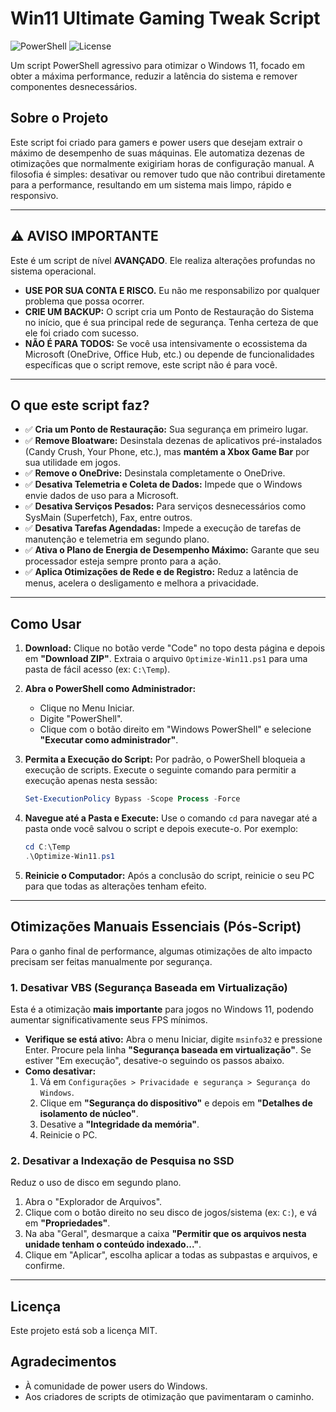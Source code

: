 # Win11 Ultimate Gaming Tweak Script

![PowerShell](https://img.shields.io/badge/PowerShell-5.1%2B-blue.svg)
![License](https://img.shields.io/badge/License-MIT-green.svg)

Um script PowerShell agressivo para otimizar o Windows 11, focado em obter a máxima performance, reduzir a latência do sistema e remover componentes desnecessários.

## Sobre o Projeto

Este script foi criado para gamers e power users que desejam extrair o máximo de desempenho de suas máquinas. Ele automatiza dezenas de otimizações que normalmente exigiriam horas de configuração manual. A filosofia é simples: desativar ou remover tudo que não contribui diretamente para a performance, resultando em um sistema mais limpo, rápido e responsivo.

---

## ⚠️ AVISO IMPORTANTE

Este é um script de nível **AVANÇADO**. Ele realiza alterações profundas no sistema operacional.

- **USE POR SUA CONTA E RISCO.** Eu não me responsabilizo por qualquer problema que possa ocorrer.
- **CRIE UM BACKUP:** O script cria um Ponto de Restauração do Sistema no início, que é sua principal rede de segurança. Tenha certeza de que ele foi criado com sucesso.
- **NÃO É PARA TODOS:** Se você usa intensivamente o ecossistema da Microsoft (OneDrive, Office Hub, etc.) ou depende de funcionalidades específicas que o script remove, este script não é para você.

---

## O que este script faz?

- ✅ **Cria um Ponto de Restauração:** Sua segurança em primeiro lugar.
- ✅ **Remove Bloatware:** Desinstala dezenas de aplicativos pré-instalados (Candy Crush, Your Phone, etc.), mas **mantém a Xbox Game Bar** por sua utilidade em jogos.
- ✅ **Remove o OneDrive:** Desinstala completamente o OneDrive.
- ✅ **Desativa Telemetria e Coleta de Dados:** Impede que o Windows envie dados de uso para a Microsoft.
- ✅ **Desativa Serviços Pesados:** Para serviços desnecessários como SysMain (Superfetch), Fax, entre outros.
- ✅ **Desativa Tarefas Agendadas:** Impede a execução de tarefas de manutenção e telemetria em segundo plano.
- ✅ **Ativa o Plano de Energia de Desempenho Máximo:** Garante que seu processador esteja sempre pronto para a ação.
- ✅ **Aplica Otimizações de Rede e de Registro:** Reduz a latência de menus, acelera o desligamento e melhora a privacidade.

---

## Como Usar

1.  **Download:** Clique no botão verde "Code" no topo desta página e depois em **"Download ZIP"**. Extraia o arquivo `Optimize-Win11.ps1` para uma pasta de fácil acesso (ex: `C:\Temp`).

2.  **Abra o PowerShell como Administrador:**
    - Clique no Menu Iniciar.
    - Digite "PowerShell".
    - Clique com o botão direito em "Windows PowerShell" e selecione **"Executar como administrador"**.

3.  **Permita a Execução do Script:** Por padrão, o PowerShell bloqueia a execução de scripts. Execute o seguinte comando para permitir a execução apenas nesta sessão:
    ```powershell
    Set-ExecutionPolicy Bypass -Scope Process -Force
    ```

4.  **Navegue até a Pasta e Execute:** Use o comando `cd` para navegar até a pasta onde você salvou o script e depois execute-o. Por exemplo:
    ```powershell
    cd C:\Temp
    .\Optimize-Win11.ps1
    ```

5.  **Reinicie o Computador:** Após a conclusão do script, reinicie o seu PC para que todas as alterações tenham efeito.

---

## Otimizações Manuais Essenciais (Pós-Script)

Para o ganho final de performance, algumas otimizações de alto impacto precisam ser feitas manualmente por segurança.

### 1. Desativar VBS (Segurança Baseada em Virtualização)
Esta é a otimização **mais importante** para jogos no Windows 11, podendo aumentar significativamente seus FPS mínimos.

-   **Verifique se está ativo:** Abra o menu Iniciar, digite `msinfo32` e pressione Enter. Procure pela linha **"Segurança baseada em virtualização"**. Se estiver "Em execução", desative-o seguindo os passos abaixo.
-   **Como desativar:**
    1.  Vá em `Configurações > Privacidade e segurança > Segurança do Windows`.
    2.  Clique em **"Segurança do dispositivo"** e depois em **"Detalhes de isolamento de núcleo"**.
    3.  Desative a **"Integridade da memória"**.
    4.  Reinicie o PC.

### 2. Desativar a Indexação de Pesquisa no SSD
Reduz o uso de disco em segundo plano.

1.  Abra o "Explorador de Arquivos".
2.  Clique com o botão direito no seu disco de jogos/sistema (ex: `C:`), e vá em **"Propriedades"**.
3.  Na aba "Geral", desmarque a caixa **"Permitir que os arquivos nesta unidade tenham o conteúdo indexado..."**.
4.  Clique em "Aplicar", escolha aplicar a todas as subpastas e arquivos, e confirme.

---

## Licença

Este projeto está sob a licença MIT.

## Agradecimentos

-   À comunidade de power users do Windows.
-   Aos criadores de scripts de otimização que pavimentaram o caminho.